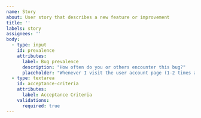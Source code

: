 ```yaml
---
name: Story
about: User story that describes a new feature or improvement
title: ''
labels: story
assignees: ''
body:
  - type: input
    id: prevalence
    attributes:
      label: Bug prevalence
      description: "How often do you or others encounter this bug?"
      placeholder: "Whenever I visit the user account page (1-2 times a week)"
  - type: textarea
    id: acceptance-criteria
    attributes:
      label: Acceptance Criteria
    validations:
      required: true
---
```

